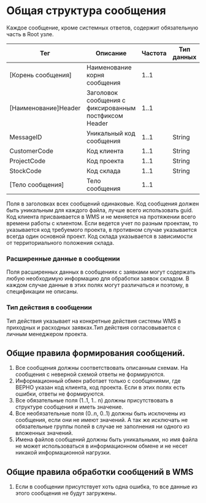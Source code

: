 # Общая структура сообщения
Каждое сообщение, кроме системных ответов, содержит обязательную часть в Root узле.

Тег | Описание | Частота | Тип данных | Размер поля | Комментарий
----|----------|---------|------------|-------------|------------
[Корень сообщения] | Наименование корня сообщения | 1..1 | | |
[Наименование]Header | Заголовок сообщения с фиксированным постфиксом Header | 1..1 | | | 
MessageID | Уникальный код сообщения | 1..1 | String | 50 | GUID
CustomerCode | Код клиента | 1..1 | String | 20 |
ProjectCode | Код проекта | 1..1 | String | 20 | 
StockCode | Код склада | 1..1 | String | 20 | 
[Тело сообщения] | Тело сообщения | 1..1 | | | 

Поля в заголовках всех сообщений одинаковые. Код сообщения должен быть уникальным для каждого файла, лучше всего использовать guid. Код клиента присваивается в WMS и не меняется на протяжении всего времени работы с клиентом. Если ведется учет по разным проектам, то указывается код требуемого проекта, в противном случае указывается всегда один основной проект. Код склада указывается в зависимости от территориального положения склада.

### Расширенные данные в сообщении
Поля расширенных данных в сообщениях с заявками могут содержать любую необходимую информацию для обработки заявок складом. В каждом случае данные в этих полях могут различаться и поэтому, в спецификации не описаны.

### Тип действия в сообщении
Тип действия указывает на конкретные действия системы WMS в приходных и расходных заявках.Тип действия согласовывается с личным менеджером проекта.

## Общие правила формирования сообщений.
1. Все сообщения должны соответствовать описанным схемам. На сообщения с неверной схемой ответы не формируются.
2. Информационный обмен работает только с сообщениями, где ВЕРНО указан код клиента, код проекта. Если в этих полях есть ошибки, ответы не формируются.
3. Все обязательные поля (1..1, 1.. n) должны присутствовать в структуре сообщения и иметь значение.
4. Все необязательные поля (0..n, 0..1) должны быть исключены из сообщения, если они не имеют значений. А так же исключать не обязательные группы полей в случае не заполнения ни одного из вложенных значений.
5. Имена файлов сообщений должны быть уникальными, но имя файла не может использоваться в информационном обмене и не несет никакой информационной нагрузки.

## Общие правила обработки сообщений в WMS
1. Если в сообщении присутствует хоть одна ошибка, то все данные из этого сообщения не будут загружены.
